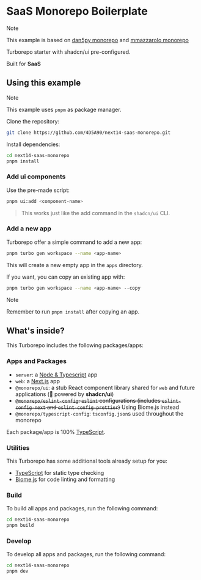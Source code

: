 # SaaS Monorepo Boilerplate

> [!NOTE]
> This example is based on [dan5py monorepo](https://github.com/dan5py/turborepo-shadcn-ui) and [mmazzarolo monorepo](https://github.com/mmazzarolo/tangerine-monorepo)

Turborepo starter with shadcn/ui pre-configured.

Built for **SaaS**


## Using this example

> [!NOTE]
> This example uses `pnpm` as package manager.


Clone the repository:

```sh
git clone https://github.com/4D5A90/next14-saas-monorepo.git
```

Install dependencies:

```sh
cd next14-saas-monorepo
pnpm install
```

### Add ui components

Use the pre-made script:

```sh
pnpm ui:add <component-name>
```

> This works just like the add command in the `shadcn/ui` CLI.

### Add a new app

Turborepo offer a simple command to add a new app:

```sh
pnpm turbo gen workspace --name <app-name>
```

This will create a new empty app in the `apps` directory.

If you want, you can copy an existing app with:

```sh
pnpm turbo gen workspace --name <app-name> --copy
```

> [!NOTE]
> Remember to run `pnpm install` after copying an app.

## What's inside?

This Turborepo includes the following packages/apps:

### Apps and Packages

- `server`: a [Node & Typescript]([https://nextjs.org/](https://github.com/4D5A90/quickstart-node-ts)) app
- `web`: a [Next.js]([https://nextjs.org/](https://github.com/4D5A90/quickstart-nextjs-web3)) app
- `@monorepo/ui`: a stub React component library shared for `web` and future applications (🚀 powered by **shadcn/ui**)
- ~~`@monorepo/eslint-config`: `eslint` configurations (includes `eslint-config-next` and `eslint-config-prettier`)~~ Using Biome.js instead
- `@monorepo/typescript-config`: `tsconfig.json`s used throughout the monorepo

Each package/app is 100% [TypeScript](https://www.typescriptlang.org/).

### Utilities

This Turborepo has some additional tools already setup for you:

- [TypeScript](https://www.typescriptlang.org/) for static type checking
- [Biome.js](https://biomejs.dev/) for code linting and formatting

### Build

To build all apps and packages, run the following command:

```sh
cd next14-saas-monorepo
pnpm build
```

### Develop

To develop all apps and packages, run the following command:

```sh
cd next14-saas-monorepo
pnpm dev
```
